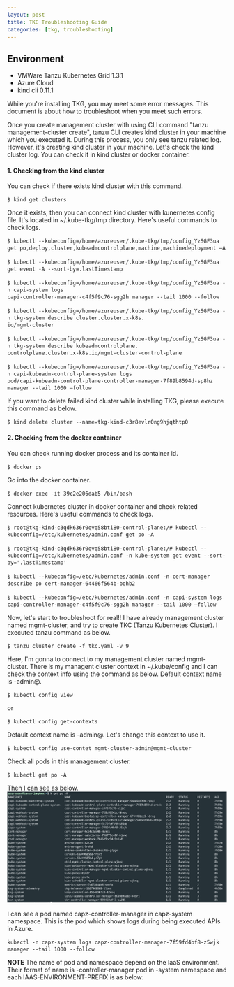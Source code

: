 ```yaml
---
layout: post
title: TKG Troubleshooting Guide
categories: [tkg, troubleshooting]
---
```


## Environment
- VMWare Tanzu Kubernetes Grid 1.3.1
- Azure Cloud
- kind cli 0.11.1

While you're installing TKG, you may meet some error messages. This document is about how to troubleshoot when you meet such errors.

Once you create management cluster with using CLI command "tanzu management-cluster create", tanzu CLI creates kind cluster in your machine which you executed it. During this process, you only see tanzu related log. However, it's creating kind cluster in your machine.
Let's check the kind cluster log. You can check it in kind cluster or docker container.  

#### 1. Checking from the kind cluster
You can check if there exists kind cluster with this command.
```shell
$ kind get clusters
```

Once it exists, then you can connect kind cluster with kunernetes config file. It's located in ~/.kube-tkg/tmp 
directory. Here's useful commands to check logs.
```shell
$ kubectl --kubeconfig=/home/azureuser/.kube-tkg/tmp/config_YzSGF3ua get po,deploy,cluster,kubeadmcontrolplane,machine,machinedeployment –A

$ kubectl --kubeconfig=/home/azureuser/.kube-tkg/tmp/config_YzSGF3ua get event -A --sort-by=.lastTimestamp

$ kubectl --kubeconfig=/home/azureuser/.kube-tkg/tmp/config_YzSGF3ua -n capi-system logs 
capi-controller-manager-c4f5f9c76-sgg2h manager --tail 1000 --follow 

$ kubectl --kubeconfig=/home/azureuser/.kube-tkg/tmp/config_YzSGF3ua -n tkg-system describe cluster.cluster.x-k8s.
io/mgmt-cluster

$ kubectl --kubeconfig=/home/azureuser/.kube-tkg/tmp/config_YzSGF3ua -n tkg-system describe kubeadmcontrolplane.
controlplane.cluster.x-k8s.io/mgmt-cluster-control-plane

$ kubectl --kubeconfig=/home/azureuser/.kube-tkg/tmp/config_YzSGF3ua -n capi-kubeadm-control-plane-system logs 
pod/capi-kubeadm-control-plane-controller-manager-7f89b8594d-sp8hz manager --tail 1000 –follow
```

If you want to delete failed kind cluster while installing TKG, please execute this command as below.
```shell
$ kind delete cluster --name=tkg-kind-c3r8evlr0ng9hjqthtp0
```  

#### 2. Checking from the docker container
You can check running docker process and its container id.
```shell
$ docker ps
```

Go into the docker container.
```shell
$ docker exec -it 39c2e206dab5 /bin/bash
```

Connect kubernetes cluster in docker container and check related resources. Here's useful commands to check logs. 
```shell
$ root@tkg-kind-c3qdk636r0qvq58bti80-control-plane:/# kubectl --kubeconfig=/etc/kubernetes/admin.conf get po -A

$ root@tkg-kind-c3qdk636r0qvq58bti80-control-plane:/# kubectl --kubeconfig=/etc/kubernetes/admin.conf -n kube-system get event --sort-by='.lastTimestamp'

$ kubectl --kubeconfig=/etc/kubernetes/admin.conf -n cert-manager describe po cert-manager-64466f564b-bqhb2

$ kubectl --kubeconfig=/etc/kubernetes/admin.conf -n capi-system logs capi-controller-manager-c4f5f9c76-sgg2h manager --tail 1000 –follow
```

Now, let's start to troubleshoot for real!!
I have already management cluster named mgmt-cluster, and try to create TKC (Tanzu Kubernetes Cluster). I executed tanzu command as below.
```shell
$ tanzu cluster create -f tkc.yaml -v 9
```

Here, I'm gonna to connect to my management cluster named mgmt-cluster. There is my managent cluster context in ~/.kube/config and I can check the context info using the command as below. Default context name is <MANAGEMENT-CLUSTER-NAME>-admin@<MANAGEMENT-CLUSTER-NAME>.
```shell
$ kubectl config view
```
or 
```shell
$ kubectl config get-contexts
```
Default context name is <MANAGEMENT-CLUSTER-NAME>-admin@<MANAGEMENT-CLUSTER-NAME>. Let's change this context to use it.
```shell
$ kubectl config use-contet mgmt-cluster-admin@mgmt-cluster
```

Check all pods in this management cluster.
```shell
$ kubectl get po -A
```

Then I can see as below.
![tkg-troubleshooting 1](https://raw.githubusercontent.com/haewons-tanzu/haewons-tanzu.github.io/master/static/img/_posts/2021-07-26-tkg-troubleshooting/1.png)

I can see a pod named capz-controller-manager in capz-system namespace. This is the pod which shows logs during being executed APIs in Azure.
```shell
kubectl -n capz-system logs capz-controller-manager-7f59fd4bf8-z5wjk manager --tail 1000 --follow
```

**NOTE** The name of pod and namespace depend on the IaaS environment. Their format of name is 
<IAAS-ENVIRONMENT-PREFIX>-controller-manager pod in <IAAS-ENVIRONMENT-PREFIX>-system namespace and each IAAS-ENVIRONMENT-PREFIX is as below:
